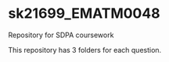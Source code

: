 # sk21699_EMATM0048
Repository for SDPA coursework

This repository has 3 folders for each question.
